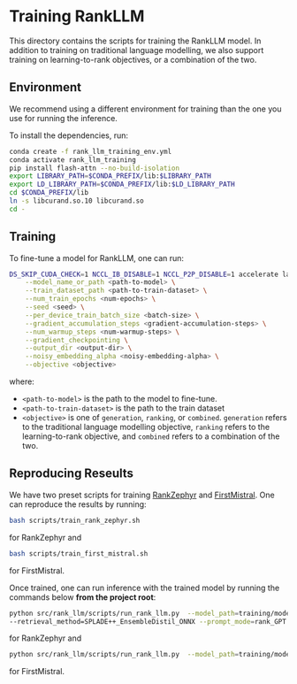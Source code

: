 # Training RankLLM

This directory contains the scripts for training the RankLLM model. In addition to training on traditional language modelling, we also support training on learning-to-rank objectives, or a combination of the two.

## Environment

We recommend using a different environment for training than the one you use for running the inference.

To install the dependencies, run:
```bash
conda create -f rank_llm_training_env.yml
conda activate rank_llm_training
pip install flash-attn --no-build-isolation
export LIBRARY_PATH=$CONDA_PREFIX/lib:$LIBRARY_PATH
export LD_LIBRARY_PATH=$CONDA_PREFIX/lib:$LD_LIBRARY_PATH
cd $CONDA_PREFIX/lib
ln -s libcurand.so.10 libcurand.so
cd -
```

## Training

To fine-tune a model for RankLLM, one can run:
```bash
DS_SKIP_CUDA_CHECK=1 NCCL_IB_DISABLE=1 NCCL_P2P_DISABLE=1 accelerate launch train_rankllm.py \
    --model_name_or_path <path-to-model> \
    --train_dataset_path <path-to-train-dataset> \
    --num_train_epochs <num-epochs> \
    --seed <seed> \
    --per_device_train_batch_size <batch-size> \
    --gradient_accumulation_steps <gradient-accumulation-steps> \
    --num_warmup_steps <num-warmup-steps> \
    --gradient_checkpointing \
    --output_dir <output-dir> \
    --noisy_embedding_alpha <noisy-embedding-alpha> \
    --objective <objective>
```
where:
- `<path-to-model>` is the path to the model to fine-tune.
- `<path-to-train-dataset>` is the path to the train dataset
- `<objective>` is one of `generation`, `ranking`, or `combined`. `generation` refers to the traditional language modelling objective, `ranking` refers to the learning-to-rank objective, and `combined` refers to a combination of the two.

## Reproducing Reseults

We have two preset scripts for training [RankZephyr](https://arxiv.org/abs/2312.02724) and [FirstMistral](https://arxiv.org/abs/2411.05508). One can reproduce the results by running:
```bash
bash scripts/train_rank_zephyr.sh
```
for RankZephyr and
```bash
bash scripts/train_first_mistral.sh
```
for FirstMistral.

Once trained, one can run inference with the trained model by running the commands below **from the project root**:
```bash
python src/rank_llm/scripts/run_rank_llm.py  --model_path=training/models/ranking/RankZephyr/epoch_2 --top_k_candidates=100 --dataset=dl20 \
--retrieval_method=SPLADE++_EnsembleDistil_ONNX --prompt_mode=rank_GPT --context_size=4096 --variable_passages --use_alpha --num_gpus 1
```
for RankZephyr and
```bash
python src/rank_llm/scripts/run_rank_llm.py  --model_path=training/models/ranking/FirstMistral/epoch_2 --top_k_candidates=100 --dataset=dl20 --retrieval_method=SPLADE++_EnsembleDistil_ONNX --prompt_mode=rank_GPT  --context_size=4096 --variable_passages --use_logits --use_alpha --num_gpus 1
```
for FirstMistral.



